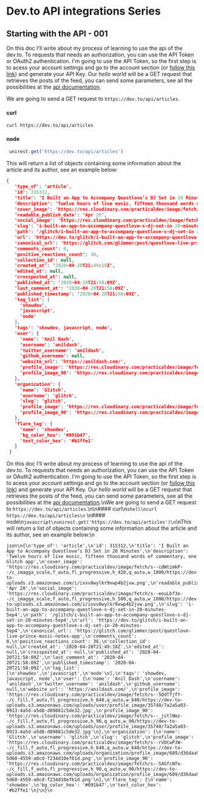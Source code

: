 # Dev.to API integrations Series

## Starting with the API - 001

On this doc I'll write about my process of learning to use the api of the dev.to. To requests that needs an authorization, you can use the API Token or OAuth2 authentication. I'm going to use the API Token, so the first step is to acess your account settings and go to the account section (or [follow this link](https://dev.to/settings/account)) and generate your API Key. Our *hello world* will be a GET request that retrieves the posts of the feed, you can send some parameters, see all the possibilities at the [api documentation](https://docs.dev.to/api/#operation/getArticles).

We are going to send a GET request to `https://dev.to/api/articles`.

 #### curl
 ```shell
 curl https://dev.to/api/articles
 ```
 #### node
 ```javascript
  unirest.get('https://dev.to/api/articles')
 ```
 This will return a list of objects containing some information about the article and its author, see an example below:
 ```json
 {
    'type_of': 'article',
    'id': 315312,
    'title': 'I Built an App to Accompany Questlove’s DJ Set in 20 Minutes',
    'description': 'Twelve hours of live music, fifteen thousand words of commentary, one Glitch app',
    'cover_image': 'https://res.cloudinary.com/practicaldev/image/fetch/s--cdWtimkP--/c_imagga_scale,f_auto,fl_progressive,h_420,q_auto,w_1000/https://dev-to-uploads.s3.amazonaws.com/i/ixvv8wylkr9xwp4b2jvw.png',
    'readable_publish_date': 'Apr 20',
    'social_image': 'https://res.cloudinary.com/practicaldev/image/fetch/s--eouLbf3o--/c_imagga_scale,f_auto,fl_progressive,h_500,q_auto,w_1000/https://dev-to-uploads.s3.amazonaws.com/i/ixvv8wylkr9xwp4b2jvw.png',
    'slug': 'i-built-an-app-to-accompany-questlove-s-dj-set-in-20-minutes-5ep4',
    'path': '/glitch/i-built-an-app-to-accompany-questlove-s-dj-set-in-20-minutes-5ep4',
    'url': 'https://dev.to/glitch/i-built-an-app-to-accompany-questlove-s-dj-set-in-20-minutes-5ep4',
    'canonical_url': 'https://glitch.com/glimmer/post/questlove-live-prince-music-notes-app',
    'comments_count': 0,
    'positive_reactions_count': 36,
    'collection_id': null,
    'created_at': '2020-04-20T21:49:18Z',
    'edited_at': null,
    'crossposted_at': null,
    'published_at': '2020-04-20T21:58:09Z',
    'last_comment_at': '2020-04-20T21:58:09Z',
    'published_timestamp': '2020-04-20T21:58:09Z',
    'tag_list': [
      'showdev',
      'javascript',
      'node'
    ],
    'tags': 'showdev, javascript, node',
    'user': {
      'name': 'Anil Dash',
      'username': 'anildash',
      'twitter_username': 'anildash',
      'github_username': null,
      'website_url': 'https://anildash.com/',
      'profile_image': 'https://res.cloudinary.com/practicaldev/image/fetch/s--5QdTfjfY--/c_fill,f_auto,fl_progressive,h_640,q_auto,w_640/https://dev-to-uploads.s3.amazonaws.com/uploads/user/profile_image/35740/7a2a5a03-9913-4a5d-a5d8-d89881c5de32.jpg',
      'profile_image_90': 'https://res.cloudinary.com/practicaldev/image/fetch/s--_jstlNmz--/c_fill,f_auto,fl_progressive,h_90,q_auto,w_90/https://dev-to-uploads.s3.amazonaws.com/uploads/user/profile_image/35740/7a2a5a03-9913-4a5d-a5d8-d89881c5de32.jpg'
    },
    'organization': {
      'name': 'Glitch',
      'username': 'glitch',
      'slug': 'glitch',
      'profile_image': 'https://res.cloudinary.com/practicaldev/image/fetch/s--rVDCwPJW--/c_fill,f_auto,fl_progressive,h_640,q_auto,w_640/https://dev-to-uploads.s3.amazonaws.com/uploads/organization/profile_image/609/d36daa95-5d60-4559-a0cd-f234d10ef61d.png',
      'profile_image_90': 'https://res.cloudinary.com/practicaldev/image/fetch/s--S4GfcNfo--/c_fill,f_auto,fl_progressive,h_90,q_auto,w_90/https://dev-to-uploads.s3.amazonaws.com/uploads/organization/profile_image/609/d36daa95-5d60-4559-a0cd-f234d10ef61d.png'
    },
    'flare_tag': {
      'name': 'showdev',
      'bg_color_hex': '#091b47',
      'text_color_hex': '#b2ffe1'
    }
  }
 ```


 On this doc I'll write about my process of learning to use the api of the dev.to. To requests that needs an authorization, you can use the API Token or OAuth2 authentication. I'm going to use the API Token, so the first step is to acess your account settings and go to the account section (or [follow this link](https://dev.to/settings/account)) and generate your API Key. Our *hello world* will be a GET request that retrieves the posts of the feed, you can send some parameters, see all the possibilities at the [api documentation](https://docs.dev.to/api/#operation/getArticles).\nWe are going to send a GET request to `https://dev.to/api/articles`.\n\n#### curl\n```shell\ncurl https://dev.to/api/articles\n``` \n#### node\n```javascript\nunirest.get('https://dev.to/api/articles')\n```\nThis will return a list of objects containing some information about the article and its author, see an example below:\n<pre>```json\n{\n'type_of': 'article',\n'id': 315312,\n'title': 'I Built an App to Accompany Questlove’s DJ Set in 20 Minutes',\n'description': 'Twelve hours of live music, fifteen thousand words of commentary, one Glitch app',\n'cover_image': 'https://res.cloudinary.com/practicaldev/image/fetch/s--cdWtimkP--/c_imagga_scale,f_auto,fl_progressive,h_420,q_auto,w_1000/https://dev-to-uploads.s3.amazonaws.com/i/ixvv8wylkr9xwp4b2jvw.png',\n'readable_publish_date': 'Apr 20',\n'social_image': 'https://res.cloudinary.com/practicaldev/image/fetch/s--eouLbf3o--/c_imagga_scale,f_auto,fl_progressive,h_500,q_auto,w_1000/https://dev-to-uploads.s3.amazonaws.com/i/ixvv8wylkr9xwp4b2jvw.png',\n'slug': 'i-built-an-app-to-accompany-questlove-s-dj-set-in-20-minutes-5ep4',\n'path': '/glitch/i-built-an-app-to-accompany-questlove-s-dj-set-in-20-minutes-5ep4',\n'url': 'https://dev.to/glitch/i-built-an-app-to-accompany-questlove-s-dj-set-in-20-minutes-5ep4',\n'canonical_url': 'https://glitch.com/glimmer/post/questlove-live-prince-music-notes-app',\n'comments_count': 0,\n'positive_reactions_count': 36,\n'collection_id': null,\n'created_at': '2020-04-20T21:49:18Z',\n'edited_at': null,\n'crossposted_at': null,\n'published_at': '2020-04-20T21:58:09Z',\n'last_comment_at': '2020-04-20T21:58:09Z',\n'published_timestamp': '2020-04-20T21:58:09Z',\n'tag_list': [\n'showdev',\n'javascript',\n'node'\n],\n'tags': 'showdev, javascript, node',\n'user': {\n'name': 'Anil Dash',\n'username': 'anildash',\n'twitter_username': 'anildash',\n'github_username': null,\n'website_url': 'https://anildash.com/',\n'profile_image': 'https://res.cloudinary.com/practicaldev/image/fetch/s--5QdTfjfY--/c_fill,f_auto,fl_progressive,h_640,q_auto,w_640/https://dev-to-uploads.s3.amazonaws.com/uploads/user/profile_image/35740/7a2a5a03-9913-4a5d-a5d8-d89881c5de32.jpg',\n'profile_image_90': 'https://res.cloudinary.com/practicaldev/image/fetch/s--_jstlNmz--/c_fill,f_auto,fl_progressive,h_90,q_auto,w_90/https://dev-to-uploads.s3.amazonaws.com/uploads/user/profile_image/35740/7a2a5a03-9913-4a5d-a5d8-d89881c5de32.jpg'\n},\n'organization': {\n'name': 'Glitch',\n'username': 'glitch',\n'slug': 'glitch',\n'profile_image': 'https://res.cloudinary.com/practicaldev/image/fetch/s--rVDCwPJW--/c_fill,f_auto,fl_progressive,h_640,q_auto,w_640/https://dev-to-uploads.s3.amazonaws.com/uploads/organization/profile_image/609/d36daa95-5d60-4559-a0cd-f234d10ef61d.png',\n'profile_image_90': 'https://res.cloudinary.com/practicaldev/image/fetch/s--S4GfcNfo--/c_fill,f_auto,fl_progressive,h_90,q_auto,w_90/https://dev-to-uploads.s3.amazonaws.com/uploads/organization/profile_image/609/d36daa95-5d60-4559-a0cd-f234d10ef61d.png'\n},\n'flare_tag': {\n'name': 'showdev',\n'bg_color_hex': '#091b47',\n'text_color_hex': '#b2ffe1'\n}\n}\n```</pre>